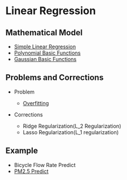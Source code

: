 # Linear Regression

## Mathematical Model
* [Simple Linear Regression](Simple%20Linear%20Regression/Simple-Linear-Regression.md)
* [Polynomial Basic Functions](Polynomial%20Basic%20Functions/Polynomial-Basic-Functions.md)
* [Gaussian Basic Functions](Gaussian%20Basic%20Functions/gaussian_basic_functions.md)

## Problems and Corrections
* Problem
  * [Overfitting](Overfitting/overfitting.md)
  
* Corrections
  * Ridge Regularization(L_2 Regularization)
  * Lasso Regularization(L_1 regularization)

## Example
* Bicycle Flow Rate Predict
* [PM2.5 Predict](PM2.5/PM2.5.md)
